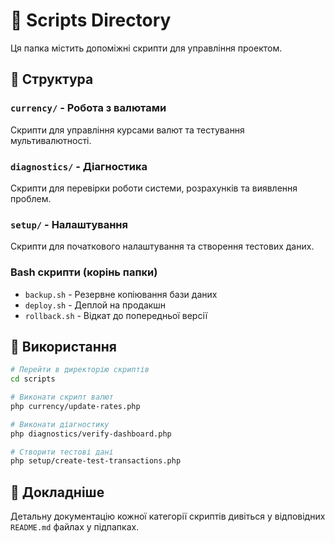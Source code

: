 # 📁 Scripts Directory

Ця папка містить допоміжні скрипти для управління проектом.

## 📂 Структура

### `currency/` - Робота з валютами
Скрипти для управління курсами валют та тестування мультивалютності.

### `diagnostics/` - Діагностика
Скрипти для перевірки роботи системи, розрахунків та виявлення проблем.

### `setup/` - Налаштування
Скрипти для початкового налаштування та створення тестових даних.

### Bash скрипти (корінь папки)
- `backup.sh` - Резервне копіювання бази даних
- `deploy.sh` - Деплой на продакшн
- `rollback.sh` - Відкат до попередньої версії

## 🚀 Використання

```bash
# Перейти в директорію скриптів
cd scripts

# Виконати скрипт валют
php currency/update-rates.php

# Виконати діагностику
php diagnostics/verify-dashboard.php

# Створити тестові дані
php setup/create-test-transactions.php
```

## 📖 Докладніше

Детальну документацію кожної категорії скриптів дивіться у відповідних `README.md` файлах у підпапках.
